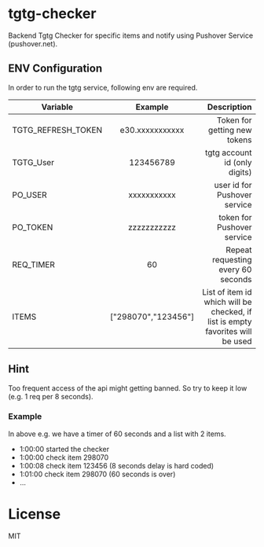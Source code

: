 # tgtg-checker
Backend Tgtg Checker for specific items and notify using Pushover Service (pushover.net).

## ENV Configuration
In order to run the tgtg service, following env are required.

| Variable | Example | Description  |
| ------------- |:-------------:| -----:|
| TGTG_REFRESH_TOKEN | e30.xxxxxxxxxxx | Token for getting new tokens |
| TGTG_User | 123456789    | tgtg account id (only digits)|
| PO_USER | xxxxxxxxxxx | user id for Pushover service |
| PO_TOKEN | zzzzzzzzzzz | token for Pushover service |
| REQ_TIMER | 60 | Repeat requesting every 60 seconds |
| ITEMS | ["298070","123456"] | List of item id which will be checked, if list is empty favorites will be used |

## Hint
Too frequent access of the api might getting banned. So try to keep it low (e.g. 1 req per 8 seconds). 

### Example
In above e.g. we have a timer of 60 seconds and a list with 2 items.
- 1:00:00 started the checker
- 1:00:00 check item 298070
- 1:00:08 check item 123456 (8 seconds delay is hard coded)
- 1:01:00 check item 298070 (60 seconds is over)
- ...


# License
MIT